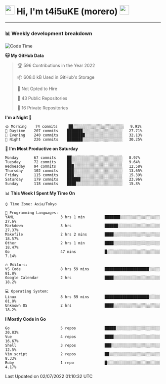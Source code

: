 <!-- Title -->
<h1>
    <img src="https://emojis.slackmojis.com/emojis/images/1600385609/10490/cactuar.gif?1600385609" width="30"/> 
    Hi, I'm t4i5uKE (morero) 
    <img src="https://emojis.slackmojis.com/emojis/images/1600385609/10490/cactuar.gif?1600385609" width="30"/>
</h1>

---

<h3> 📊 Weekly development breakdown </h3>
<!-- waka-readme-stats -->

<!--START_SECTION:waka-->
![Code Time](http://img.shields.io/badge/Code%20Time-1%2C145%20hrs%2018%20mins-blue)

**🐱 My GitHub Data** 

> 🏆 596 Contributions in the Year 2022
 > 
> 📦 608.0 kB Used in GitHub's Storage 
 > 
> 🚫 Not Opted to Hire
 > 
> 📜 43 Public Repositories 
 > 
> 🔑 16 Private Repositories  
 > 
**I'm a Night 🦉** 

```text
🌞 Morning    74 commits     ██░░░░░░░░░░░░░░░░░░░░░░░   9.91% 
🌆 Daytime    207 commits    ███████░░░░░░░░░░░░░░░░░░   27.71% 
🌃 Evening    240 commits    ████████░░░░░░░░░░░░░░░░░   32.13% 
🌙 Night      226 commits    ███████░░░░░░░░░░░░░░░░░░   30.25%

```
📅 **I'm Most Productive on Saturday** 

```text
Monday       67 commits     ██░░░░░░░░░░░░░░░░░░░░░░░   8.97% 
Tuesday      72 commits     ██░░░░░░░░░░░░░░░░░░░░░░░   9.64% 
Wednesday    94 commits     ███░░░░░░░░░░░░░░░░░░░░░░   12.58% 
Thursday     102 commits    ███░░░░░░░░░░░░░░░░░░░░░░   13.65% 
Friday       115 commits    ███░░░░░░░░░░░░░░░░░░░░░░   15.39% 
Saturday     179 commits    ██████░░░░░░░░░░░░░░░░░░░   23.96% 
Sunday       118 commits    ████░░░░░░░░░░░░░░░░░░░░░   15.8%

```


📊 **This Week I Spent My Time On** 

```text
⌚︎ Time Zone: Asia/Tokyo

💬 Programming Languages: 
YAML                     3 hrs 1 min         ███████░░░░░░░░░░░░░░░░░░   27.6% 
Markdown                 3 hrs               ██████░░░░░░░░░░░░░░░░░░░   27.37% 
Makefile                 2 hrs 2 mins        ████░░░░░░░░░░░░░░░░░░░░░   18.57% 
Other                    2 hrs 1 min         ████░░░░░░░░░░░░░░░░░░░░░   18.47% 
Go                       47 mins             █░░░░░░░░░░░░░░░░░░░░░░░░   7.14%

🔥 Editors: 
VS Code                  8 hrs 59 mins       ████████████████████░░░░░   81.8% 
Google Calendar          2 hrs               ████░░░░░░░░░░░░░░░░░░░░░   18.2%

💻 Operating System: 
Linux                    8 hrs 59 mins       ████████████████████░░░░░   81.8% 
Unknown OS               2 hrs               ████░░░░░░░░░░░░░░░░░░░░░   18.2%

```

**I Mostly Code in Go** 

```text
Go                       5 repos             █████░░░░░░░░░░░░░░░░░░░░   20.83% 
Vue                      4 repos             ████░░░░░░░░░░░░░░░░░░░░░   16.67% 
Shell                    3 repos             ███░░░░░░░░░░░░░░░░░░░░░░   12.5% 
Vim script               2 repos             ██░░░░░░░░░░░░░░░░░░░░░░░   8.33% 
Ruby                     1 repo              █░░░░░░░░░░░░░░░░░░░░░░░░   4.17%

```



 Last Updated on 02/07/2022 01:10:32 UTC
<!--END_SECTION:waka-->
